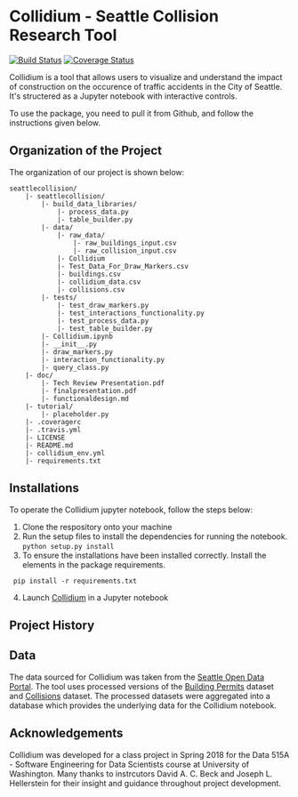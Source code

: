 # Collidium - Seattle Collision Research Tool
[![Build Status](https://travis-ci.org/tejasmhos/seattlecollision.svg?branch=master)](https://travis-ci.org/tejasmhos/seattlecollision.svg?branch=master)
[![Coverage Status](https://coveralls.io/repos/github/tejasmhos/seattlecollision/badge.svg?branch=master)](https://coveralls.io/github/tejasmhos/seattlecollision?branch=master) 

Collidium is a tool that allows users to visualize and understand the impact of construction on the occurence of traffic accidents in the City of Seattle. It's structered as a Jupyter notebook with interactive controls. 

To use the package, you need to pull it from Github, and follow the instructions given below.


## Organization of the Project

The organization of our project is shown below:

```
seattlecollision/
	|- seattlecollision/
		|- build_data_libraries/
			|- process_data.py
			|- table_builder.py
		|- data/
			|- raw_data/
				|- raw_buildings_input.csv
				|- raw_collision_input.csv
			|- Collidium
			|- Test_Data_For_Draw_Markers.csv
			|- buildings.csv
			|- collidium_data.csv
			|- collisions.csv
		|- tests/
			|- test_draw_markers.py
			|- test_interactions_functionality.py
			|- test_process_data.py
			|- test_table_builder.py
		|- Collidium.ipynb
		|- __init__.py
		|- draw_markers.py
		|- interaction_functionality.py
		|- query_class.py
	|- doc/
		|- Tech Review Presentation.pdf
		|- finalpresentation.pdf
		|- functionaldesign.md
	|- tutorial/
		|- placeholder.py
	|- .coveragerc
	|- .travis.yml
	|- LICENSE
	|- README.md
	|- collidium_env.yml
	|- requirements.txt		
```
## Installations

To operate the Collidium jupyter notebook, follow the steps below:
1. Clone the respository onto your machine
2. Run the setup files to install the dependencies for running the notebook.
 ``` python setup.py install ```
 3. To ensure the installations have been installed correctly. Install the elements in the package requirements.

 ``` pip install -r requirements.txt```
 
 4. Launch [Collidium](seattlecollision/Collidium.ipynb) in a Jupyter notebook
 
 ## Project History
 
 
 
 ## Data
 The data sourced for Collidium was taken from the [Seattle Open Data Portal](https://data.seattle.gov/). The tool uses processed versions of the [Building Permits](https://data.seattle.gov/Permitting/Building-Permits-Current/mags-97de/data) dataset and [Collisions](https://data-seattlecitygis.opendata.arcgis.com/datasets/collisions/data) dataset. The processed datasets were aggregated into a database which provides the underlying data for the Collidium notebook.
 
 ## Acknowledgements
 
 Collidium was developed for a class project in Spring 2018 for the Data 515A - Software Engineering for Data Scientists course at University of Washington. Many thanks to instrcutors David A. C. Beck and Joseph L. Hellerstein for their insight and guidance throughout project development.

